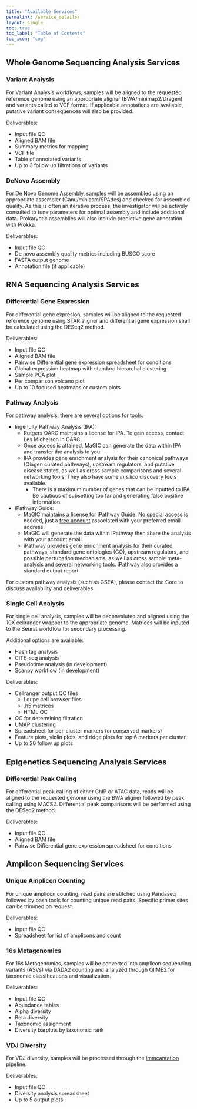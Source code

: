 ```yaml
---
title: "Available Services"
permalink: /service_details/
layout: single
toc: true
toc_label: "Table of Contents"
toc_icon: "cog"
---
```


## Whole Genome Sequencing Analysis Services

### Variant Analysis
For Variant Analysis workflows, samples will be aligned to the requested reference genome using an appropriate aligner (BWA/minimap2/Dragen) and variants called to VCF format. If applicable annotations are available, putative variant consequences will also be provided. 

Deliverables: 
- Input file QC
- Aligned BAM file
- Summary metrics for mapping
- VCF file
- Table of annotated variants
- Up to 3 follow up filtrations of variants

### DeNovo Assembly
For De Novo Genome Assembly, samples will be assembled using an appropriate assembler (Canu/miniasm/SPAdes) and checked for assembled quality. As this is often an iterative process, the investigator will be actively consulted to tune parameters for optimal assembly and include additional data. Prokaryotic assemblies will also include predictive gene annotation with Prokka. 

Deliverables:
- Input file QC
- De novo assembly quality metrics including BUSCO score
- FASTA output genome
- Annotation file (if applicable)

## RNA Sequencing Analysis Services

### Differential Gene Expression
For differential gene expresion, samples will be aligned to the requested reference genome using STAR aligner and differential gene expression shall be calculated using the DESeq2 method. 

Deliverables:
- Input file QC
- Aligned BAM file
- Pairwise Differential gene expression spreadsheet for conditions
- Global expression heatmap with standard hierarchal clustering
- Sample PCA plot
- Per comparison volcano plot
- Up to 10 focused heatmaps or custom plots

### Pathway Analysis
For pathway analysis, there are several options for tools:
- Ingenuity Pathway Analysis (IPA):
  - Rutgers OARC maintains a license for IPA. To gain access, contact Les Michelson in OARC. 
  - Once access is attained, MaGIC can generate the data within IPA and transfer the analysis to you. 
  - IPA provides gene enrichment analysis for their canonical pathways (Qiagen curated pathways), upstream regulators, and putative disease states, as well as cross sample comparisons and several networking tools. They also have some *in silico* discovery tools available. 
    - There is a maximum number of genes that can be inputted to IPA. Be cautious of subsetting too far and generating false positive information. 
- iPathway Guide:
  - MaGIC maintains a license for iPathway Guide. No special access is needed, just a [free account](https://apps.advaitabio.com/oauth-provider/register?referrer=website) associated with your preferred email address. 
  - MaGIC will generate the data within iPathway then share the analysis with your account email. 
  - iPathway provides gene enrichment analysis for their curated pathways, standard gene ontologies (GO), upstream regulators, and possible pertubation mechanisms, as well as cross sample meta-analysis and several networking tools. iPathway also provides a standard output report. 

For custom pathway analysis (such as GSEA), please contact the Core to discuss availability and deliverables. 

### Single Cell Analysis
For single cell analysis, samples will be deconvoluted and aligned using the 10X cellranger wrapper to the appropriate genome. Matrices will be inputed to the Seurat workflow for secondary processing. 

Additional options are available:
- Hash tag analysis
- CITE-seq analysis
- Pseudotime analysis (in development)
- Scanpy workflow (in development)

Deliverables:
- Cellranger output QC files
  - Loupe cell browser files
  - .h5 matrices
  - HTML QC
- QC for determining filtration
- UMAP clustering
- Spreadsheet for per-cluster markers (or conserved markers)
- Feature plots, violin plots, and ridge plots for top 6 markers per cluster
- Up to 20 follow up plots

## Epigenetics Sequencing Analysis Services

### Differential Peak Calling
For differential peak calling of either ChIP or ATAC data, reads will be aligned to the requested genome using the BWA aligner followed by peak calling using MACS2. Differential peak comparisons will be performed using the DESeq2 method. 

Deliverables: 
- Input file QC
- Aligned BAM file
- Pairwise Differential gene expression spreadsheet for conditions

## Amplicon Sequencing Services

### Unique Amplicon Counting
For unique amplicon counting, read pairs are stitched using Pandaseq followed by bash tools for counting unique read pairs. Specific primer sites can be trimmed on request. 

Deliverables: 
- Input file QC
- Spreadsheet for list of amplicons and count

### 16s Metagenomics
For 16s Metagenomics, samples will be converted into amplicon sequencing variants (ASVs) via DADA2 counting and analyzed through QIIME2 for taxonomic classifications and visualization. 

Deliverables: 
- Input file QC
- Abundance tables
- Alpha diversity
- Beta diversity
- Taxonomic assignment
- Diversity barplots by taxonomic rank

### VDJ Diversity
For VDJ diversity, samples will be processed through the [Immcantation](https://immcantation.readthedocs.io/en/stable/) pipeline. 

Deliverables:
- Input file QC
- Diversity analysis spreadsheet
- Up to 5 output plots
